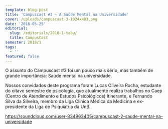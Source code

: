 ```yaml
---
template: blog-post
title: 'Campuscast #3 – A Saúde Mental na Universidade'
cover: /uploads/campuscast-3-1024x483.png
date: '2018-05-25'
editorial:
  slug: /editorials/2018-1-tabu/
  title: CampusCast
semester: 2018/1
tags:
  - ''
featured: false
---
```

O assunto do Campuscast #3 foi um pouco mais sério, mas também de grande importância: Saúde mental na universidade.



Nossos convidados deste programa foram Lucas Oliveira Rocha, estudante do oitavo semestre de psicologia, que atualmente realiza trabalhos no Caep (Centro de Atendimento e Estudos Psicológicos) Itinerante, e Fernando Silva da Silveira, membro da Liga Clínica Médica da Medicina e ex-presidente da Liga de Psiquiatria da UnB.

https://soundcloud.com/user-834963405/campuscast-2-saude-mental-na-universidade

